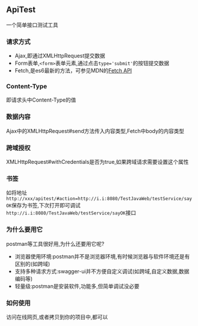 ## ApiTest
一个简单接口测试工具
### 请求方式
* Ajax,即通过XMLHttpRequest提交数据
* Form表单,`<form>`表单元素,通过点击`type='submit'`的按钮提交数据
* Fetch,是es6最新的方法，可参见MDN的[Fetch API](https://developer.mozilla.org/zh-CN/docs/Web/API/Fetch_API/Using_Fetch)
### Content-Type
即请求头中Content-Type的值
### 数据内容
Ajax中的XMLHttpRequest#send方法传入内容类型,Fetch中body的内容类型
### 跨域授权
XMLHttpRequest#withCredentials是否为true,如果跨域请求需要设置这个属性
### 书签
如将地址`http://xxx/apitest/#action=http://i.i:8080/TestJavaWeb/testService/sayOK`保存为书签,下次打开即可调试`http://i.i:8080/TestJavaWeb/testService/sayOK`接口
### 为什么要用它
postman等工具很好用,为什么还要用它呢?
* 浏览器使用环境:postman并不是浏览器环境,有时候浏览器与软件环境还是有区别的(如跨域)
* 支持多种请求方式:swagger-ui并不方便自定义调试(如跨域,自定义数据,数据编码等)
* 轻量级:postman是安装软件,功能多,但简单调试没必要
### 如何使用
访问在线网页,或者拷贝到你的项目中,都可以